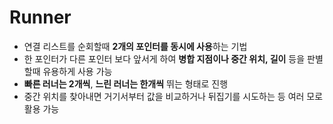 # Runner 

- 연결 리스트를 순회할때 **2개의 포인터를 동시에 사용**하는 기법
- 한 포인터가 다른 포인터 보다 앞서게 하여 **병합 지점이나 중간 위치, 길이** 등을 판별할때 유용하게 사용 가능
- **빠른 러너는 2개씩**, **느린 러너는 한개씩** 뛰는 형태로 진행
- 중간 위치를 찾아내면 거기서부터 값을 비교하거나 뒤집기를 시도하는 등 여러 모로 활용 가능
